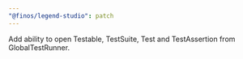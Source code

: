 ```yaml
---
"@finos/legend-studio": patch
---
```


Add ability to open Testable, TestSuite, Test and TestAssertion from GlobalTestRunner.